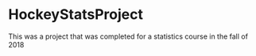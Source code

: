 # HockeyStatsProject

This was a project that was completed for a statistics course in the fall of 2018
